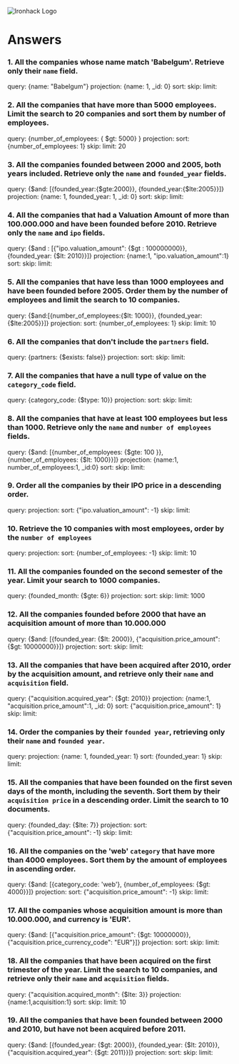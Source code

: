 ![Ironhack Logo](https://i.imgur.com/1QgrNNw.png)

# Answers

### 1. All the companies whose name match 'Babelgum'. Retrieve only their `name` field.

<!-- Your Code Goes Here -->
query: {name: "Babelgum"}
projection: {name: 1, _id: 0}
sort: 
skip: 
limit: 

### 2. All the companies that have more than 5000 employees. Limit the search to 20 companies and sort them by **number of employees**.

<!-- Your Code Goes Here -->
query: {number_of_employees: { $gt: 5000} }
projection: 
sort: {number_of_employees: 1}
skip: 
limit: 20

### 3. All the companies founded between 2000 and 2005, both years included. Retrieve only the `name` and `founded_year` fields.

<!-- Your Code Goes Here -->
query: {$and: [{founded_year:{$gte:2000}}, {founded_year:{$lte:2005}}]}
projection: {name: 1, founded_year: 1, _id: 0}
sort: 
skip: 
limit:
### 4. All the companies that had a Valuation Amount of more than 100.000.000 and have been founded before 2010. Retrieve only the `name` and `ipo` fields.

<!-- Your Code Goes Here -->
query: {$and : [{"ipo.valuation_amount": {$gt : 100000000}}, {founded_year: {$lt: 2010}}]}
projection: {name:1, "ipo.valuation_amount":1}
sort: 
skip: 
limit: 
### 5. All the companies that have less than 1000 employees and have been founded before 2005. Order them by the number of employees and limit the search to 10 companies.

<!-- Your Code Goes Here -->
query: {$and:[{number_of_employees:{$lt: 1000}}, {founded_year: {$lte:2005}}]}
projection: 
sort: {number_of_employees: 1}
skip: 
limit: 10
### 6. All the companies that don't include the `partners` field.

<!-- Your Code Goes Here -->
query: {partners: {$exists: false}}
projection: 
sort: 
skip: 
limit:
### 7. All the companies that have a null type of value on the `category_code` field.

<!-- Your Code Goes Here -->
query: {category_code: {$type: 10}}
projection: 
sort: 
skip: 
limit:
### 8. All the companies that have at least 100 employees but less than 1000. Retrieve only the `name` and `number of employees` fields.

<!-- Your Code Goes Here -->
query: {$and: [{number_of_employees: {$gte: 100 }}, {number_of_employees: {$lt: 1000}}]}
projection: {name:1, number_of_employees:1, _id:0}
sort: 
skip: 
limit:
### 9. Order all the companies by their IPO price in a descending order.

<!-- Your Code Goes Here -->
query: 
projection: 
sort: {"ipo.valuation_amount": -1}
skip: 
limit:
### 10. Retrieve the 10 companies with most employees, order by the `number of employees`

<!-- Your Code Goes Here -->
query: 
projection: 
sort: {number_of_employees: -1}
skip: 
limit: 10
### 11. All the companies founded on the second semester of the year. Limit your search to 1000 companies.

<!-- Your Code Goes Here -->
query: {founded_month: {$gte: 6}}
projection: 
sort: 
skip: 
limit: 1000
### 12. All the companies founded before 2000 that have an acquisition amount of more than 10.000.000

<!-- Your Code Goes Here -->
query: {$and: [{founded_year: {$lt: 2000}}, {"acquisition.price_amount": {$gt: 10000000}}]}
projection: 
sort: 
skip: 
limit:
### 13. All the companies that have been acquired after 2010, order by the acquisition amount, and retrieve only their `name` and `acquisition` field.

<!-- Your Code Goes Here -->
query: {"acquisition.acquired_year": {$gt: 2010}}
projection: {name:1, "acquisition.price_amount":1, _id: 0}
sort: {"acquisition.price_amount": 1}
skip: 
limit:
### 14. Order the companies by their `founded year`, retrieving only their `name` and `founded year`.

<!-- Your Code Goes Here -->
query:
projection: {name: 1, founded_year: 1}
sort: {founded_year: 1}
skip: 
limit:
### 15. All the companies that have been founded on the first seven days of the month, including the seventh. Sort them by their `acquisition price` in a descending order. Limit the search to 10 documents.

<!-- Your Code Goes Here -->
query: {founded_day: {$lte: 7}}
projection: 
sort: {"acquisition.price_amount": -1}
skip: 
limit:
### 16. All the companies on the 'web' `category` that have more than 4000 employees. Sort them by the amount of employees in ascending order.

<!-- Your Code Goes Here -->
query: {$and: [{category_code: 'web'}, {number_of_employees: {$gt: 4000}}]}
projection: 
sort: {"acquisition.price_amount": -1}
skip: 
limit:
### 17. All the companies whose acquisition amount is more than 10.000.000, and currency is 'EUR'.

<!-- Your Code Goes Here -->
query: {$and: [{"acquisition.price_amount": {$gt: 10000000}}, {"acquisition.price_currency_code": "EUR"}]}
projection: 
sort: 
skip: 
limit:
### 18. All the companies that have been acquired on the first trimester of the year. Limit the search to 10 companies, and retrieve only their `name` and `acquisition` fields.

<!-- Your Code Goes Here -->
query: {"acquisition.acquired_month": {$lte: 3}}
projection: {name:1,acquisition:1}
sort: 
skip: 
limit: 10
### 19. All the companies that have been founded between 2000 and 2010, but have not been acquired before 2011.

<!-- Your Code Goes Here -->
query: {$and: [{founded_year: {$gt: 2000}}, {founded_year: {$lt: 2010}}, {"acquisition.acquired_year": {$gt: 2011}}]}
projection: 
sort: 
skip: 
limit: